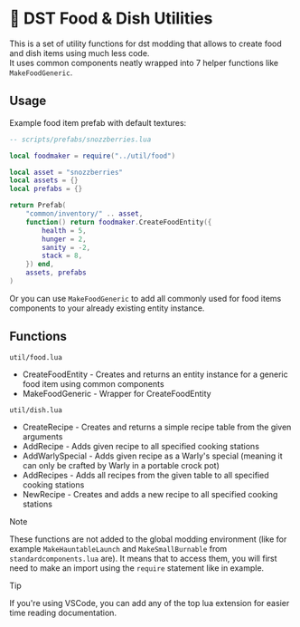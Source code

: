 # 🍖 DST Food & Dish Utilities
This is a set of utility functions for dst modding that allows to create food and dish items using much less code.<br>
It uses common components neatly wrapped into 7 helper functions like `MakeFoodGeneric`.

## Usage

Example food item prefab with default textures:

```lua
-- scripts/prefabs/snozzberries.lua

local foodmaker = require("../util/food")

local asset = "snozzberries"
local assets = {}
local prefabs = {}

return Prefab(
    "common/inventory/" .. asset,
    function() return foodmaker.CreateFoodEntity({
        health = 5,
        hunger = 2,
        sanity = -2,
        stack = 8,
    }) end,
    assets, prefabs
)
```

Or you can use `MakeFoodGeneric` to add all commonly used for food items components to your already existing entity instance.

## Functions

`util/food.lua`
- CreateFoodEntity - Creates and returns an entity instance for a generic food item using common components
- MakeFoodGeneric - Wrapper for CreateFoodEntity

`util/dish.lua`
- CreateRecipe - Creates and returns a simple recipe table from the given arguments
- AddRecipe - Adds given recipe to all specified cooking stations
- AddWarlySpecial - Adds given recipe as a Warly's special (meaning it can only be crafted by Warly in a portable crock pot)
- AddRecipes - Adds all recipes from the given table to all specified cooking stations
- NewRecipe - Creates and adds a new recipe to all specified cooking stations

> [!NOTE]
> These functions are not added to the global modding environment (like for example `MakeHauntableLaunch` and `MakeSmallBurnable` from `standardcomponents.lua` are).
> It means that to access them, you will first need to make an import using the `require` statement like in example.

> [!TIP]
> If you're using VSCode, you can add any of the top lua extension for easier time reading documentation.
